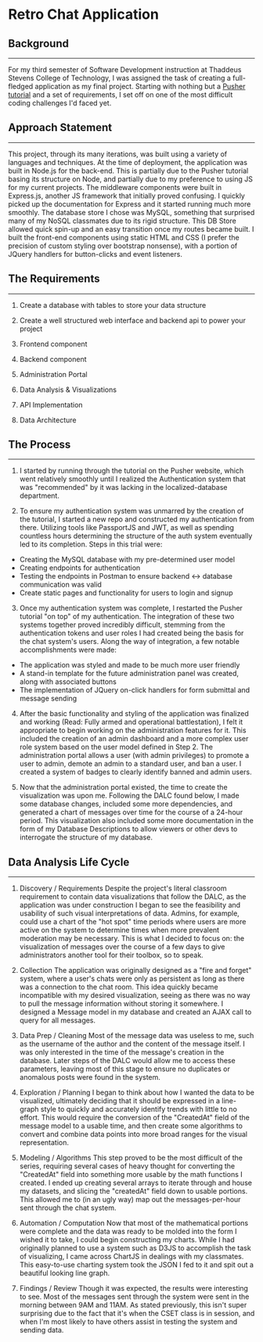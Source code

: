 Retro Chat Application
======================

## Background
-------------

For my third semester of Software Development instruction at Thaddeus Stevens College of Technology, I was assigned the task of creating a full-fledged application as my final project. Starting with nothing but a [Pusher tutorial](https://pusher.com/tutorials/secure-chat-javascript) and a set of requirements, I set off on one of the most difficult coding challenges I'd faced yet.

## Approach Statement
---------------------

This project, through its many iterations, was built using a variety of languages and techniques. At the time of deployment, the application was built in Node.js for the back-end. This is partially due to the Pusher tutorial basing its structure on Node, and partially due to my preference to using JS for my current projects. The middleware components were built in Express.js, another JS framework that initially proved confusing. I quickly picked up the documentation for Express and it started running much more smoothly. The database store I chose was MySQL, something that surprised many of my NoSQL classmates due to its rigid structure. This DB Store allowed quick spin-up and an easy transition once my routes became built. I built the front-end components using static HTML and CSS (I prefer the precision of custom styling over bootstrap nonsense), with a portion of JQuery handlers for button-clicks and event listeners.

## The Requirements
-------------------

1. Create a database with tables to store your data structure

2. Create a well structured web interface and backend api to power your project

3. Frontend component

4. Backend component

5. Administration Portal

6. Data Analysis & Visualizations

7. API Implementation

8. Data Architecture

## The Process
--------------

1. I started by running through the tutorial on the Pusher website, which went relatively smoothly until I realized the Authentication system that was "recommended" by it was lacking in the localized-database department.

2. To ensure my authentication system was unmarred by the creation of the tutorial, I started a new repo and constructed my authentication from there. Utilizing tools like PassportJS and JWT, as well as spending countless hours determining the structure of the auth system eventually led to its completion. Steps in this trial were:
  * Creating the MySQL database with my pre-determined user model
  * Creating endpoints for authentication
  * Testing the endpoints in Postman to ensure backend <-> database communication was valid
  * Create static pages and functionality for users to login and signup

3. Once my authentication system was complete, I restarted the Pusher tutorial "on top" of my authentication. The integration of these two systems together proved incredibly difficult, stemming from the authentication tokens and user roles I had created being the basis for the chat system's users. Along the way of integration, a few notable accomplishments were made:
  * The application was styled and made to be much more user friendly
  * A stand-in template for the future administration panel was created, along with associated buttons
  * The implementation of JQuery on-click handlers for form submittal and message sending

4. After the basic functionality and styling of the application was finalized and working (Read: Fully armed and operational battlestation), I felt it appropriate to begin working on the administration features for it. This included the creation of an admin dashboard and a more complex user role system based on the user model defined in Step 2. The administration portal allows a user (with admin privileges) to promote a user to admin, demote an admin to a standard user, and ban a user. I created a system of badges to clearly identify banned and admin users.

5. Now that the administration portal existed, the time to create the visualization was upon me. Following the DALC found below, I made some database changes, included some more dependencies, and generated a chart of messages over time for the course of a 24-hour period. This visualization also included some more documentation in the form of my Database Descriptions to allow viewers or other devs to interrogate the structure of my database.

## Data Analysis Life Cycle
---------------------------

1. Discovery / Requirements
  Despite the project's literal classroom requirement to contain data visualizations that follow the DALC, as the application was under construction I began to see the feasibility and usability of such visual interpretations of data. Admins, for example, could use a chart of the "hot spot" time periods where users are more active on the system to determine times when more prevalent moderation may be necessary. This is what I decided to focus on: the visualization of messages over the course of a few days to give administrators another tool for their toolbox, so to speak.

2. Collection
  The application was originally designed as a "fire and forget" system, where a user's chats were only as persistent as long as there was a connection to the chat room. This idea quickly became incompatible with my desired visualization, seeing as there was no way to pull the message information without storing it somewhere. I designed a Message model in my database and created an AJAX call to query for all messages.

3. Data Prep / Cleaning
  Most of the message data was useless to me, such as the username of the author and the content of the message itself. I was only interested in the time of the message's creation in the database. Later steps of the DALC would allow me to access these parameters, leaving most of this stage to ensure no duplicates or anomalous posts were found in the system.

4. Exploration / Planning
  I began to think about how I wanted the data to be visualized, ultimately deciding that it should be expressed in a line-graph style to quickly and accurately identify trends with little to no effort. This would require the conversion of the "CreatedAt" field of the message model to a usable time, and then create some algorithms to convert and combine data points into more broad ranges for the visual representation.

5. Modeling / Algorithms
  This step proved to be the most difficult of the series, requiring several cases of heavy thought for converting the "CreatedAt" field into something more usable by the math functions I created. I ended up creating several arrays to iterate through and house my datasets, and slicing the "createdAt" field down to usable portions. This allowed me to (in an ugly way) map out the messages-per-hour sent through the chat system.

6. Automation / Computation
  Now that most of the mathematical portions were complete and the data was ready to be molded into the form I wished it to take, I could begin constructing my charts. While I had originally planned to use a system such as D3JS to accomplish the task of visualizing, I came across ChartJS in dealings with my classmates. This easy-to-use charting system took the JSON I fed to it and spit out a beautiful looking line graph.

7. Findings / Review
  Though it was expected, the results were interesting to see. Most of the messages sent through the system were sent in the morning between 9AM and 11AM. As stated previously, this isn't super surprising due to the fact that it's when the CSET class is in session, and when I'm most likely to have others assist in testing the system and sending data.
